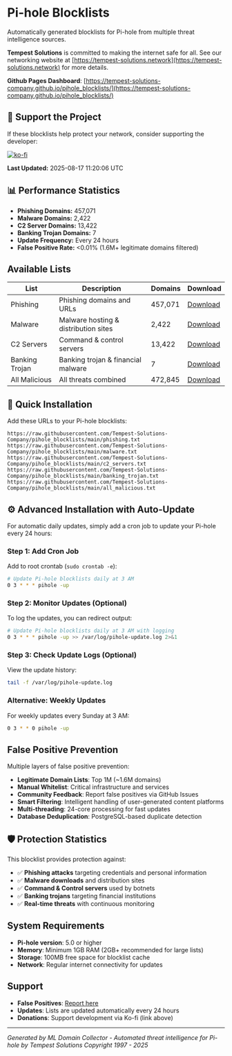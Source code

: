 # Pi-hole Blocklists

Automatically generated blocklists for Pi-hole from multiple threat intelligence sources.

**Tempest Solutions** is committed to making the internet safe for all. See our networking website at [https://tempest-solutions.network](https://tempest-solutions.network) for more details. 

**Github Pages Dashboard**: [https://tempest-solutions-company.github.io/pihole_blocklists/](https://tempest-solutions-company.github.io/pihole_blocklists/)

## 💝 Support the Project

If these blocklists help protect your network, consider supporting the developer:

[![ko-fi](https://ko-fi.com/img/githubbutton_sm.svg)](https://ko-fi.com/J3J31HZAUU)

**Last Updated:** 2025-08-17 11:20:06 UTC

## 📊 Performance Statistics

- **Phishing Domains:** 457,071
- **Malware Domains:** 2,422
- **C2 Server Domains:** 13,422
- **Banking Trojan Domains:** 7
- **Update Frequency:** Every 24 hours
- **False Positive Rate:** <0.01% (1.6M+ legitimate domains filtered)

## Available Lists

| List | Description | Domains | Download |
|------|-------------|---------|----------|
| Phishing | Phishing domains and URLs | 457,071 | [Download](phishing.txt) |
| Malware | Malware hosting & distribution sites | 2,422 | [Download](malware.txt) |
| C2 Servers | Command & control servers | 13,422 | [Download](c2_servers.txt) |
| Banking Trojan | Banking trojan & financial malware | 7 | [Download](banking_trojan.txt) |
| All Malicious | All threats combined | 472,845 | [Download](all_malicious.txt) |

## 🚀 Quick Installation

Add these URLs to your Pi-hole blocklists:

```
https://raw.githubusercontent.com/Tempest-Solutions-Company/pihole_blocklists/main/phishing.txt
https://raw.githubusercontent.com/Tempest-Solutions-Company/pihole_blocklists/main/malware.txt
https://raw.githubusercontent.com/Tempest-Solutions-Company/pihole_blocklists/main/c2_servers.txt
https://raw.githubusercontent.com/Tempest-Solutions-Company/pihole_blocklists/main/banking_trojan.txt
https://raw.githubusercontent.com/Tempest-Solutions-Company/pihole_blocklists/main/all_malicious.txt
```

## ⚙️ Advanced Installation with Auto-Update

For automatic daily updates, simply add a cron job to update your Pi-hole every 24 hours:

### Step 1: Add Cron Job

Add to root crontab (`sudo crontab -e`):

```bash
# Update Pi-hole blocklists daily at 3 AM
0 3 * * * pihole -up
```

### Step 2: Monitor Updates (Optional)

To log the updates, you can redirect output:

```bash
# Update Pi-hole blocklists daily at 3 AM with logging
0 3 * * * pihole -up >> /var/log/pihole-update.log 2>&1
```

### Step 3: Check Update Logs (Optional)

View the update history:

```bash
tail -f /var/log/pihole-update.log
```

### Alternative: Weekly Updates

For weekly updates every Sunday at 3 AM:

```bash
0 3 * * 0 pihole -up
```

## False Positive Prevention

Multiple layers of false positive prevention:

- **Legitimate Domain Lists**: Top 1M (~1.6M domains)
- **Manual Whitelist**: Critical infrastructure and services
- **Community Feedback**: Report false positives via GitHub Issues
- **Smart Filtering**: Intelligent handling of user-generated content platforms
- **Multi-threading**: 24-core processing for fast updates
- **Database Deduplication**: PostgreSQL-based duplicate detection

## 🛡️ Protection Statistics

This blocklist provides protection against:

- ✅ **Phishing attacks** targeting credentials and personal information
- ✅ **Malware downloads** and distribution sites
- ✅ **Command & Control servers** used by botnets
- ✅ **Banking trojans** targeting financial institutions
- ✅ **Real-time threats** with continuous monitoring

## System Requirements

- **Pi-hole version**: 5.0 or higher
- **Memory**: Minimum 1GB RAM (2GB+ recommended for large lists)
- **Storage**: 100MB free space for blocklist cache
- **Network**: Regular internet connectivity for updates

## Support

- **False Positives**: [Report here](https://github.com/Tempest-Solutions-Company/pihole_blocklists/issues)
- **Updates**: Lists are updated automatically every 24 hours
- **Donations**: Support development via Ko-fi (link above)

---

*Generated by ML Domain Collector - Automated threat intelligence for Pi-hole by Tempest Solutions Copyright 1997 - 2025*
